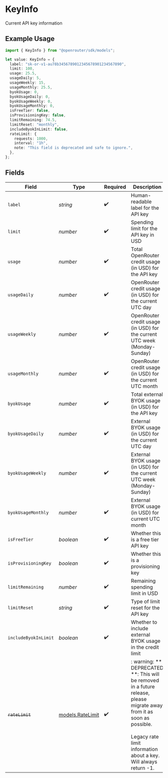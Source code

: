 # KeyInfo

Current API key information

## Example Usage

```typescript
import { KeyInfo } from "@openrouter/sdk/models";

let value: KeyInfo = {
  label: "sk-or-v1-au78b3456789012345678901234567890",
  limit: 100,
  usage: 25.5,
  usageDaily: 5,
  usageWeekly: 15,
  usageMonthly: 25.5,
  byokUsage: 0,
  byokUsageDaily: 0,
  byokUsageWeekly: 0,
  byokUsageMonthly: 0,
  isFreeTier: false,
  isProvisioningKey: false,
  limitRemaining: 74.5,
  limitReset: "monthly",
  includeByokInLimit: false,
  rateLimit: {
    requests: 1000,
    interval: "1h",
    note: "This field is deprecated and safe to ignore.",
  },
};
```

## Fields

| Field                                                                                                                                                                                      | Type                                                                                                                                                                                       | Required                                                                                                                                                                                   | Description                                                                                                                                                                                | Example                                                                                                                                                                                    |
| ------------------------------------------------------------------------------------------------------------------------------------------------------------------------------------------ | ------------------------------------------------------------------------------------------------------------------------------------------------------------------------------------------ | ------------------------------------------------------------------------------------------------------------------------------------------------------------------------------------------ | ------------------------------------------------------------------------------------------------------------------------------------------------------------------------------------------ | ------------------------------------------------------------------------------------------------------------------------------------------------------------------------------------------ |
| `label`                                                                                                                                                                                    | *string*                                                                                                                                                                                   | :heavy_check_mark:                                                                                                                                                                         | Human-readable label for the API key                                                                                                                                                       | sk-or-v1-au78b3456789012345678901234567890                                                                                                                                                 |
| `limit`                                                                                                                                                                                    | *number*                                                                                                                                                                                   | :heavy_check_mark:                                                                                                                                                                         | Spending limit for the API key in USD                                                                                                                                                      | 100                                                                                                                                                                                        |
| `usage`                                                                                                                                                                                    | *number*                                                                                                                                                                                   | :heavy_check_mark:                                                                                                                                                                         | Total OpenRouter credit usage (in USD) for the API key                                                                                                                                     | 25.5                                                                                                                                                                                       |
| `usageDaily`                                                                                                                                                                               | *number*                                                                                                                                                                                   | :heavy_check_mark:                                                                                                                                                                         | OpenRouter credit usage (in USD) for the current UTC day                                                                                                                                   | 25.5                                                                                                                                                                                       |
| `usageWeekly`                                                                                                                                                                              | *number*                                                                                                                                                                                   | :heavy_check_mark:                                                                                                                                                                         | OpenRouter credit usage (in USD) for the current UTC week (Monday-Sunday)                                                                                                                  | 25.5                                                                                                                                                                                       |
| `usageMonthly`                                                                                                                                                                             | *number*                                                                                                                                                                                   | :heavy_check_mark:                                                                                                                                                                         | OpenRouter credit usage (in USD) for the current UTC month                                                                                                                                 | 25.5                                                                                                                                                                                       |
| `byokUsage`                                                                                                                                                                                | *number*                                                                                                                                                                                   | :heavy_check_mark:                                                                                                                                                                         | Total external BYOK usage (in USD) for the API key                                                                                                                                         | 17.38                                                                                                                                                                                      |
| `byokUsageDaily`                                                                                                                                                                           | *number*                                                                                                                                                                                   | :heavy_check_mark:                                                                                                                                                                         | External BYOK usage (in USD) for the current UTC day                                                                                                                                       | 17.38                                                                                                                                                                                      |
| `byokUsageWeekly`                                                                                                                                                                          | *number*                                                                                                                                                                                   | :heavy_check_mark:                                                                                                                                                                         | External BYOK usage (in USD) for the current UTC week (Monday-Sunday)                                                                                                                      | 17.38                                                                                                                                                                                      |
| `byokUsageMonthly`                                                                                                                                                                         | *number*                                                                                                                                                                                   | :heavy_check_mark:                                                                                                                                                                         | External BYOK usage (in USD) for current UTC month                                                                                                                                         | 17.38                                                                                                                                                                                      |
| `isFreeTier`                                                                                                                                                                               | *boolean*                                                                                                                                                                                  | :heavy_check_mark:                                                                                                                                                                         | Whether this is a free tier API key                                                                                                                                                        | false                                                                                                                                                                                      |
| `isProvisioningKey`                                                                                                                                                                        | *boolean*                                                                                                                                                                                  | :heavy_check_mark:                                                                                                                                                                         | Whether this is a provisioning key                                                                                                                                                         | false                                                                                                                                                                                      |
| `limitRemaining`                                                                                                                                                                           | *number*                                                                                                                                                                                   | :heavy_check_mark:                                                                                                                                                                         | Remaining spending limit in USD                                                                                                                                                            | 74.5                                                                                                                                                                                       |
| `limitReset`                                                                                                                                                                               | *string*                                                                                                                                                                                   | :heavy_check_mark:                                                                                                                                                                         | Type of limit reset for the API key                                                                                                                                                        | monthly                                                                                                                                                                                    |
| `includeByokInLimit`                                                                                                                                                                       | *boolean*                                                                                                                                                                                  | :heavy_check_mark:                                                                                                                                                                         | Whether to include external BYOK usage in the credit limit                                                                                                                                 | false                                                                                                                                                                                      |
| ~~`rateLimit`~~                                                                                                                                                                            | [models.RateLimit](../models/ratelimit.md)                                                                                                                                                 | :heavy_check_mark:                                                                                                                                                                         | : warning: ** DEPRECATED **: This will be removed in a future release, please migrate away from it as soon as possible.<br/><br/>Legacy rate limit information about a key. Will always return -1. | {<br/>"requests": 1000,<br/>"interval": "1h",<br/>"note": "This field is deprecated and safe to ignore."<br/>}                                                                             |
